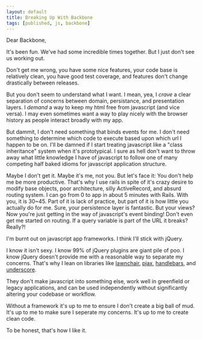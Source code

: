 ```yaml
---
layout: default
title: Breaking Up With Backbone
tags: [published, js, backbone]
---
```



Dear Backbone,

It's been fun. We've had some incredible times together. But I just
don't see us working out.

Don't get me wrong, you have some nice features, your code base is relatively
clean, you have good test coverage, and features don't change drastically
between releases.

But you don't seem to understand what I want. I mean, yea, I *crave* a clear
separation of concerns between domain, persistance, and presentation layers. I
*demand* a way to keep my html free from javascript (and vice versa). I may even
sometimes want a way to play nicely with the browser history as people interact
broadly with my app.

But dammit, I don't need something that binds events for me. I don't need
something to determine which code to execute based upon which url I happen to be
on. I'll be damned if I start treating javascript like a "class inheritance"
system when it's prototypical. I sure as hell don't want to throw away what
little knowledge I have of javascript to follow one of many competing half baked
idioms for javascript application structure.

Maybe I don't get it. Maybe it's me, not you. But let's face it: You don't help
me be more productive. That's why I use rails in spite of it's crazy desire to
modify base objects, poor architecture, silly ActiveRecord, and absurd routing
system. I can go from 0 to app in about 5 minutes with Rails. With you, it is
30~45. Part of it is lack of practice, but part of it is how little you actually
do for me. Sure, your persistence layer is fantastic.  But your views? Now
you're just getting in the way of javascript's event binding! Don't even get me
started on routing. If a query variable is part of the URL it breaks? Really?!

I'm burnt out on javascript app frameworks. I think I'll stick with jQuery.

I know it isn't sexy. I know 99% of jQuery plugins are giant pile of poo. I
know jQuery doesn't provide me with a reasonable way to separate my concerns.
That's why I lean on libraries like
[lawnchair](http://westcoastlogic.com/lawnchair/),
[pjax](http://pjax.heroku.com/), [handlebars](http://handlebarsjs.com/), and
[underscore](http://documentcloud.github.com/underscore/).

They don't make javascript into something else, work well in greenfield or
legacy applications, and can be used independently without significantly
altering your codebase or workflow.

Without a framework it's up to me to ensure I don't create a big ball of mud.
It's up to me to make sure I seperate my concerns. It's up to me to create clean
code.

To be honest, that's how I like it.
